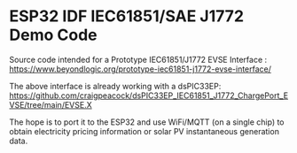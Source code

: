 # ESP32 IDF IEC61851/SAE J1772 Demo Code

Source code intended for a Prototype IEC61851/J1772 EVSE Interface :
https://www.beyondlogic.org/prototype-iec61851-j1772-evse-interface/

The above interface is already working with a dsPIC33EP:
https://github.com/craigpeacock/dsPIC33EP_IEC61851_J1772_ChargePort_EVSE/tree/main/EVSE.X

The hope is to port it to the ESP32 and use WiFi/MQTT (on a single chip) to obtain electricity pricing information or solar PV instantaneous generation data.
